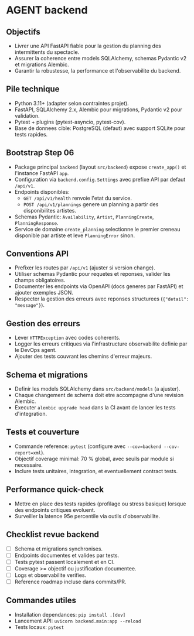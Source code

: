 # AGENT backend

## Objectifs
- Livrer une API FastAPI fiable pour la gestion du planning des intermittents du spectacle.
- Assurer la coherence entre models SQLAlchemy, schemas Pydantic v2 et migrations Alembic.
- Garantir la robustesse, la performance et l'observabilite du backend.

## Pile technique
- Python 3.11+ (adapter selon contraintes projet).
- FastAPI, SQLAlchemy 2.x, Alembic pour migrations, Pydantic v2 pour validation.
- Pytest + plugins (pytest-asyncio, pytest-cov).
- Base de donnees cible: PostgreSQL (defaut) avec support SQLite pour tests rapides.

## Bootstrap Step 06
- Package principal `backend` (layout `src/backend`) expose `create_app()` et l'instance FastAPI `app`.
- Configuration via `backend.config.Settings` avec prefixe API par defaut `/api/v1`.
- Endpoints disponibles:
  - `GET /api/v1/health` renvoie l'etat du service.
  - `POST /api/v1/plannings` genere un planning a partir des disponibilites artistes.
- Schemas Pydantic: `Availability`, `Artist`, `PlanningCreate`, `PlanningResponse`.
- Service de domaine `create_planning` selectionne le premier creneau disponible par artiste et leve `PlanningError` sinon.

## Conventions API
- Prefixer les routes par `/api/v1` (ajuster si version change).
- Utiliser schemas Pydantic pour requetes et reponses, valider les champs obligatoires.
- Documenter les endpoints via OpenAPI (docs generes par FastAPI) et ajouter exemples JSON.
- Respecter la gestion des erreurs avec reponses structurees (`{"detail": "message"}`).

## Gestion des erreurs
- Lever `HTTPException` avec codes coherents.
- Logger les erreurs critiques via l'infrastructure observabilite definie par le DevOps agent.
- Ajouter des tests couvrant les chemins d'erreur majeurs.

## Schema et migrations
- Definir les models SQLAlchemy dans `src/backend/models` (a ajuster).
- Chaque changement de schema doit etre accompagne d'une revision Alembic.
- Executer `alembic upgrade head` dans la CI avant de lancer les tests d'integration.

## Tests et couverture
- Commande reference: `pytest` (configure avec `--cov=backend --cov-report=xml`).
- Objectif coverage minimal: 70 % global, avec seuils par module si necessaire.
- Inclure tests unitaires, integration, et eventuellement contract tests.

## Performance quick-check
- Mettre en place des tests rapides (profilage ou stress basique) lorsque des endpoints critiques evoluent.
- Surveiller la latence 95e percentile via outils d'observabilite.

## Checklist revue backend
- [ ] Schema et migrations synchronises.
- [ ] Endpoints documentes et valides par tests.
- [ ] Tests pytest passent localement et en CI.
- [ ] Coverage >= objectif ou justification documentee.
- [ ] Logs et observabilite verifies.
- [ ] Reference roadmap incluse dans commits/PR.

## Commandes utiles
- Installation dependances: `pip install .[dev]`
- Lancement API: `uvicorn backend.main:app --reload`
- Tests locaux: `pytest`
